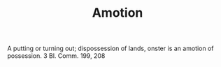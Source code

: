 ---
title: Amotion
letter: A
permalink: "/definitions/amotion.html"
body: A putting or turning out; dispossession of lands, onster is an amotion of possession.
  3 Bl. Comm. 199, 208
published_at: '2018-07-07'
layout: post
---